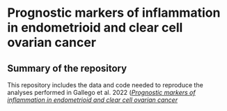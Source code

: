 # Prognostic markers of inflammation in endometrioid and clear cell ovarian cancer
## Summary of the repository 
This repository includes the data and code needed to reproduce the analyses performed in Gallego et al. 2022 ([*Prognostic markers of inflammation in endometrioid and clear cell ovarian cancer*](https://ijgc.bmj.com/content/early/2022/04/17/ijgc-2022-003353)
